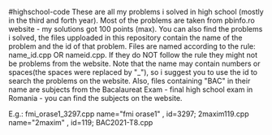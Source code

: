 #highschool-code
These are all my problems i solved in high school (mostly in the third and forth year).
Most of the problems are taken from pbinfo.ro website - my solutions got 100 points (max).
You can also find the problems i solved, the files upploaded in this repository contain the name of the problem and the id of that problem.
Files are named according to the rule: name_id.cpp OR nameid.cpp. If they do NOT follow the rule they might not be problems from the website.
Note that the name may contain numbers or spaces(the spaces were replaced by "_"), so i suggest you to use the id to search the problems on the website.
Also, files containing "BAC" in their name are subjects from the Bacalaureat Exam - final high school exam in Romania - you can find the subjects on the website.

E.g.: fmi_orase1_3297.cpp  name="fmi orase1" , id=3297;
      2maxim119.cpp        name="2maxim" , id=119;
      BAC2021-T8.cpp
